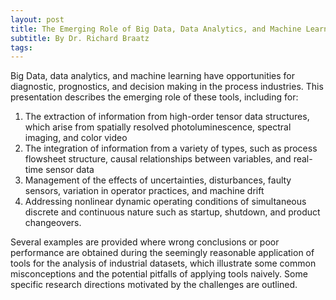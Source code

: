 ```yaml
---
layout: post
title: The Emerging Role of Big Data, Data Analytics, and Machine Learning in the Process Industries
subtitle: By Dr. Richard Braatz
tags: 
---
```


Big Data, data analytics, and machine learning have opportunities for diagnostic, prognostics, and decision making in the process industries. This presentation describes the emerging role of these tools, including for:

1. The extraction of information from high-order tensor data structures, which arise from spatially resolved photoluminescence, spectral imaging, and color video
2. The integration of information from a variety of types, such as process flowsheet structure, causal relationships between variables, and real-time sensor data
3. Management of the effects of uncertainties, disturbances, faulty sensors, variation in operator practices, and machine drift
4. Addressing nonlinear dynamic operating conditions of simultaneous discrete and continuous nature such as startup, shutdown, and product changeovers. 

Several examples are provided where wrong conclusions or poor performance are obtained during the seemingly reasonable application of tools for the analysis of industrial datasets, which illustrate some common misconceptions and the potential pitfalls of applying tools naively. Some specific research directions motivated by the challenges are outlined.